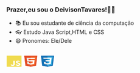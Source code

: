 ### Prazer,eu sou o DeivisonTavares!🐱‍👤 ###

- 📚 Eu sou estudante de ciência da computação
- 👓 Estudo Java Script,HTML e CSS
- 😄 Pronomes: Ele/Dele

<div style="display: inline_block"><br>
  <img align="center" alt="DeivisonTavares-Js" height="30" width="40" src="https://raw.githubusercontent.com/devicons/devicon/master/icons/javascript/javascript-plain.svg">
  <img align="center" alt="DeivisonTavares-HTML" height="30" width="40" src="https://raw.githubusercontent.com/devicons/devicon/master/icons/html5/html5-original.svg">
  <img align="center" alt="DeivisonTavares-CSS" height="30" width="40" src="https://raw.githubusercontent.com/devicons/devicon/master/icons/css3/css3-original.svg">
  
    
</div>
